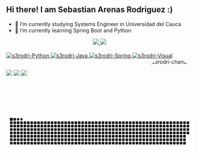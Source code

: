## Hi there! I am Sebastian Arenas Rodriguez :)

- 🔭 I’m currently studying Systems Engineer in Universidad del Cauca
- 🌱 I’m currently learning Spring Boot and Python

<div align="center">
  <a href="https://github.com/s3rodriguez10">
  <img height="180em" src="https://github-readme-stats.vercel.app/api?username=s3rodriguez10&show_icons=true&theme=github_dark&include_all_commits=true&count_private=true"/>
  <img height="180em" src="https://github-readme-stats.vercel.app/api/top-langs/?username=s3rodriguez10&layout=compact&langs_count=7&theme=github_dark"/>
</div>
  
<div style="display: inline_block"><br>
  <img align="center" alt="s3rodri-Python" height="30" width="40" src="https://cdn.jsdelivr.net/gh/devicons/devicon/icons/python/python-original.svg">
  <img align="center" alt="s3rodri-Java" height="30" width="40" src="https://cdn.jsdelivr.net/gh/devicons/devicon/icons/java/java-original.svg">
  <img align="center" alt="s3rodri-Spring" height="30" width="40" src="https://cdn.jsdelivr.net/gh/devicons/devicon/icons/spring/spring-original.svg">
  <img align="center" alt="s3rodri-Visual" height="30" width="40" src="https://cdn.jsdelivr.net/gh/devicons/devicon/icons/visualstudio/visualstudio-plain.svg">
  
  
  <img align="right" alt="s3rodri-chandler" height="150" style="border-radius:50px;" src="">
</div>

  
##
<div> 
 <a href="" target="_blank"><img src="https://img.shields.io/badge/Discord-7289DA?style=for-the-badge&logo=discord&logoColor=white" target="_blank"></a> 
  <a href = "s3rodriguez10@gmail.com"><img src="https://img.shields.io/badge/-Gmail-%23333?style=for-the-badge&logo=gmail&logoColor=white" target="_blank"></a>
  <a href="https://www.linkedin.com/in/sebastian-arenas-rodriguez-51169422b/" target="_blank"><img src="https://img.shields.io/badge/-LinkedIn-%230077B5?style=for-the-badge&logo=linkedin&logoColor=white" target="_blank"></a> 
 
  ![Snake animation](https://github.com/s3rodriguez10/s3rodriguez10/blob/output/github-contribution-grid-snake.svg)
 
</div>
